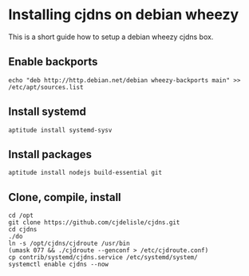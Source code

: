 # Installing cjdns on debian wheezy

This is a short guide how to setup a debian wheezy cjdns box.

## Enable backports

	echo "deb http://http.debian.net/debian wheezy-backports main" >> /etc/apt/sources.list

## Install systemd

	aptitude install systemd-sysv

## Install packages

	aptitude install nodejs build-essential git

## Clone, compile, install

	cd /opt
	git clone https://github.com/cjdelisle/cjdns.git
	cd cjdns
	./do
	ln -s /opt/cjdns/cjdroute /usr/bin
	(umask 077 && ./cjdroute --genconf > /etc/cjdroute.conf)
	cp contrib/systemd/cjdns.service /etc/systemd/system/
	systemctl enable cjdns --now

